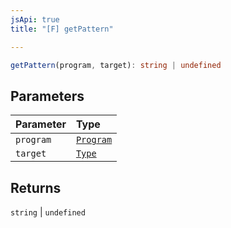 ```yaml
---
jsApi: true
title: "[F] getPattern"

---
```

```ts
getPattern(program, target): string | undefined
```

## Parameters

| Parameter | Type |
| :------ | :------ |
| `program` | [`Program`](Interface.Program.md) |
| `target` | [`Type`](Type.Type.md) |

## Returns

`string` \| `undefined`
